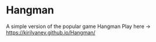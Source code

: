 # Hangman
A simple version of the popular game Hangman
Play here -> https://kirilyanev.github.io/Hangman/
